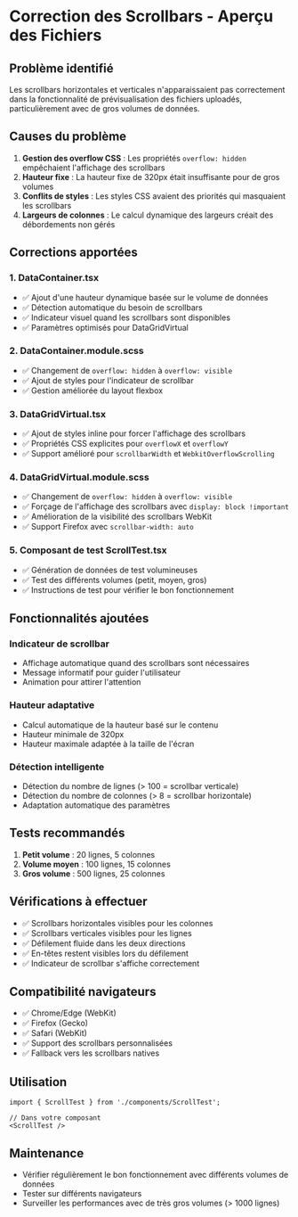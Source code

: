 # Correction des Scrollbars - Aperçu des Fichiers

## Problème identifié

Les scrollbars horizontales et verticales n'apparaissaient pas correctement dans la fonctionnalité de prévisualisation des fichiers uploadés, particulièrement avec de gros volumes de données.

## Causes du problème

1. **Gestion des overflow CSS** : Les propriétés `overflow: hidden` empêchaient l'affichage des scrollbars
2. **Hauteur fixe** : La hauteur fixe de 320px était insuffisante pour de gros volumes
3. **Conflits de styles** : Les styles CSS avaient des priorités qui masquaient les scrollbars
4. **Largeurs de colonnes** : Le calcul dynamique des largeurs créait des débordements non gérés

## Corrections apportées

### 1. DataContainer.tsx
- ✅ Ajout d'une hauteur dynamique basée sur le volume de données
- ✅ Détection automatique du besoin de scrollbars
- ✅ Indicateur visuel quand les scrollbars sont disponibles
- ✅ Paramètres optimisés pour DataGridVirtual

### 2. DataContainer.module.scss
- ✅ Changement de `overflow: hidden` à `overflow: visible`
- ✅ Ajout de styles pour l'indicateur de scrollbar
- ✅ Gestion améliorée du layout flexbox

### 3. DataGridVirtual.tsx
- ✅ Ajout de styles inline pour forcer l'affichage des scrollbars
- ✅ Propriétés CSS explicites pour `overflowX` et `overflowY`
- ✅ Support amélioré pour `scrollbarWidth` et `WebkitOverflowScrolling`

### 4. DataGridVirtual.module.scss
- ✅ Changement de `overflow: hidden` à `overflow: visible`
- ✅ Forçage de l'affichage des scrollbars avec `display: block !important`
- ✅ Amélioration de la visibilité des scrollbars WebKit
- ✅ Support Firefox avec `scrollbar-width: auto`

### 5. Composant de test ScrollTest.tsx
- ✅ Génération de données de test volumineuses
- ✅ Test des différents volumes (petit, moyen, gros)
- ✅ Instructions de test pour vérifier le bon fonctionnement

## Fonctionnalités ajoutées

### Indicateur de scrollbar
- Affichage automatique quand des scrollbars sont nécessaires
- Message informatif pour guider l'utilisateur
- Animation pour attirer l'attention

### Hauteur adaptative
- Calcul automatique de la hauteur basé sur le contenu
- Hauteur minimale de 320px
- Hauteur maximale adaptée à la taille de l'écran

### Détection intelligente
- Détection du nombre de lignes (> 100 = scrollbar verticale)
- Détection du nombre de colonnes (> 8 = scrollbar horizontale)
- Adaptation automatique des paramètres

## Tests recommandés

1. **Petit volume** : 20 lignes, 5 colonnes
2. **Volume moyen** : 100 lignes, 15 colonnes  
3. **Gros volume** : 500 lignes, 25 colonnes

## Vérifications à effectuer

- ✅ Scrollbars horizontales visibles pour les colonnes
- ✅ Scrollbars verticales visibles pour les lignes
- ✅ Défilement fluide dans les deux directions
- ✅ En-têtes restent visibles lors du défilement
- ✅ Indicateur de scrollbar s'affiche correctement

## Compatibilité navigateurs

- ✅ Chrome/Edge (WebKit)
- ✅ Firefox (Gecko)
- ✅ Safari (WebKit)
- ✅ Support des scrollbars personnalisées
- ✅ Fallback vers les scrollbars natives

## Utilisation

```tsx
import { ScrollTest } from './components/ScrollTest';

// Dans votre composant
<ScrollTest />
```

## Maintenance

- Vérifier régulièrement le bon fonctionnement avec différents volumes de données
- Tester sur différents navigateurs
- Surveiller les performances avec de très gros volumes (> 1000 lignes)

